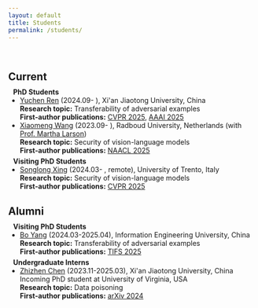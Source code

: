 ```yaml
---
layout: default
title: Students
permalink: /students/
---
```


<h1 id="students"></h1>

<h2 style="margin: 60px 0px 10px;">Current</h2>

<h4 style="margin: 0px 10px 0;">PhD Students</h4>
<ul style="margin:0 0 5px;">
  <li><a href="https://github.com/RYC-98">Yuchen Ren</a> (2024.09- ), Xi'an Jiaotong University, China<br>
  <strong>Research topic:</strong> Transferability of adversarial examples<br>
  <strong>First-author publications:</strong> <a href="https://arxiv.org/abs/2503.15404">CVPR 2025</a>, <a href="https://arxiv.org/abs/2412.18844">AAAI 2025</a></li>
  <li><a href="https://scholar.google.com/citations?user=dV15IwIAAAAJ">Xiaomeng Wang</a> (2023.09- ), Radboud University, Netherlands (with <a href="https://www.ru.nl/en/people/larson-m">Prof. Martha Larson</a>)<br>
  <strong>Research topic:</strong> Security of vision-language models<br>
  <strong>First-author publications:</strong> <a href="https://arxiv.org/abs/2502.08193">NAACL 2025</a></li>
</ul>

<h4 style="margin:0 10px 0;">Visiting PhD Students</h4>
<ul style="margin:0 0 5px;">
  <li><a href="https://openreview.net/profile?id=~Songlong_Xing1">Songlong Xing</a> (2024.03- , remote), University of Trento, Italy<br>
  <strong>Research topic:</strong> Security of vision-language models<br>
  <strong>First-author publications:</strong> <a href="https://arxiv.org/abs/2503.03613">CVPR 2025</a></li>
</ul>

<h2 style="margin: 30px 0px 10px;">Alumni</h2>

<h4 style="margin:0 10px 0;">Visiting PhD Students</h4>
<ul style="margin:0 0 5px;">
  <li><a href="https://github.com/yangbo93">Bo Yang</a> (2024.03-2025.04), Information Engineering University, China<br>
  <strong>Research topic:</strong> Transferability of adversarial examples<br>
  <strong>First-author publications:</strong> <a href="https://ieeexplore.ieee.org/document/10858076">TIFS 2025</a></li>
</ul>

<h4 style="margin:0 10px 0;">Undergraduate Interns</h4>
<ul style="margin:0 0 5px;">
  <li><a href="https://zhizhen-chen.top/">Zhizhen Chen</a> (2023.11-2025.03), Xi'an Jiaotong University, China<br>
  Incoming PhD student at University of Virginia, USA<br>
  <strong>Research topic:</strong> Data poisoning <br>
  <strong>First-author publications:</strong> <a href="https://arxiv.org/abs/2412.03908">arXiv 2024</a></li>
</ul>
